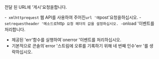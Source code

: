전달 된 URL에 '게시'요청을합니다.

-` xmlhttprequest` 웹 API를 사용하여 주어진`url '에`post'요청을하십시오.
-`setrequestheader '메소드로`http` 요청 헤더의 값을 설정하십시오.
-`onload '이벤트를 처리합니다.
- 제공된 'err'함수를 실행하여`onerror '이벤트를 처리하십시오.
- 기본적으로 콘솔의`error '스트림에 오류를 기록하기 위해 네 번째 인수'err '를 생략하십시오.